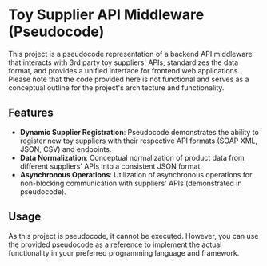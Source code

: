 # Toy Supplier API Middleware (Pseudocode)

This project is a pseudocode representation of a backend API middleware that interacts with 3rd party toy suppliers' APIs, standardizes the data format, and provides a unified interface for frontend web applications. Please note that the code provided here is not functional and serves as a conceptual outline for the project's architecture and functionality.

## Features

- **Dynamic Supplier Registration**: Pseudocode demonstrates the ability to register new toy suppliers with their respective API formats (SOAP XML, JSON, CSV) and endpoints.
- **Data Normalization**: Conceptual normalization of product data from different suppliers' APIs into a consistent JSON format.
- **Asynchronous Operations**: Utilization of asynchronous operations for non-blocking communication with suppliers' APIs (demonstrated in pseudocode).


## Usage

As this project is pseudocode, it cannot be executed. However, you can use the provided pseudocode as a reference to implement the actual functionality in your preferred programming language and framework.
